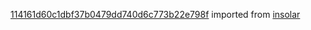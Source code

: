 [114161d60c1dbf37b0479dd740d6c773b22e798f](https://github.com/insolar/insolar/commit/114161d60c1dbf37b0479dd740d6c773b22e798f) imported from [insolar](https://github.com/insolar/insolar)
